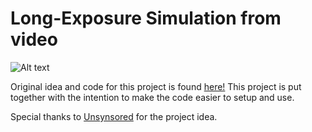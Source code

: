 
# Long-Exposure Simulation from video
![Alt text](https://i.redditmedia.com/pFvYgKVZCoDP5vKxLtY3Rh2Drg5vSi8ATFLqvmsBV3Q.png?w=1024&s=968c3bebbeedb35bc109f4eb25fbddfa "Optional title")

Original idea and code for this project is found [here!](https://www.reddit.com/r/RocketLeague/comments/6jqgno/longexposure_simulation_80_seconds_at_60fps) 
This project is put together with the intention to make the code easier 
to setup and use. 

Special thanks to [Unsynsored](https://www.twitch.tv/unsynsored) for the 
project idea.

